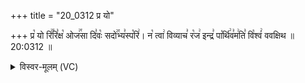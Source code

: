 +++
title = "20_0312 प्र यो"

+++
प्र꣡ यो रि꣢꣯रि꣣क्ष꣡ ओज꣢꣯सा दि꣣वः꣡ सदो꣢꣯भ्य꣣स्प꣡रि꣢। न꣡ त्वा꣢ विव्याच꣣ र꣡ज꣢ इन्द्र꣣ पा꣡र्थि꣢व꣣म꣢ति꣣ वि꣡श्वं꣢ ववक्षिथ ॥ 20:0312 ॥

<details><summary>विस्वर-मूलम् (VC)</summary>

प्र यो रिरिक्ष ओजसा दिवः सदोभ्यस्परि । न त्वा विव्याच रज इन्द्र पार्थिवमति विश्वं ववक्षिथ ॥३१२॥
</details>